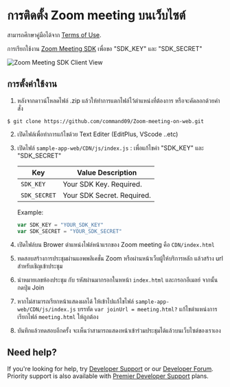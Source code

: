 # การติดตั้ง Zoom meeting บนเว็บไซต์

สามารถศึกษาคู่มือได้จาก [Terms of Use](https://zoom.us/docs/en-us/zoom_api_license_and_tou.html).

การเรียกใช้งาน [Zoom Meeting SDK](https://marketplace.zoom.us/docs/sdk/native-sdks/web) เพื่อขอ "SDK_KEY" และ "SDK_SECRET"

![Zoom Meeting SDK Client View](https://marketplace.zoom.us/docs/images/sdk/msdk-web-client-view.gif)

## การตั้งค่าใช้งาน

1. หลังจากดาวน์โหลดไฟล์ .zip แล้วให้ทำการแตกไฟล์ไว้ตำแหน่งที่ต้องการ หรือจะคัดลอกด้วยคำสั่ง

`$ git clone https://github.com/command09/Zoom-meeting-on-web.git`

2. เปิดไฟล์เพื่อทำการแก้ไขด้วย Text Editer (EditPlus, VScode ..etc)

3. เปิดไฟล์ `sample-app-web/CDN/js/index.js` : เพื่อแก้ไขค่า "SDK_KEY" และ "SDK_SECRET"


   | Key                   | Value Description |
   | -----------------------|-------------|
   | `SDK_KEY`     | Your SDK Key. Required. |
   | `SDK_SECRET`  | Your SDK Secret. Required. |

   Example:

   ```js
   var SDK_KEY = "YOUR_SDK_KEY"
   var SDK_SECRET = "YOUR_SDK_SECRET"
   ```
4. เปิดไฟล์บน Brower ตำแหน่งไฟล์หน้าแรกของ Zoom meeting คือ `CDN/index.html`
5. ทดสอบสร้างการประชุมผ่านแอพพลิเคชั่น Zoom หรือผ่านหน้าเว็บผู้ให้บริการหลัก แล้วสร้าง url สำหรับเชิญเข้าประชุม
6. นำหมายเลขห้องประชุม กับ รหัสผ่านมากรอกในหหน้า `index.html` และกรอกอีเมลย์ จากนั้นกดปุ่ม Join
7. หากไม่สามารถเรียกหน้าแสดงผลได้  ให้เข้าไปแก้ไขไฟล์ `sample-app-web/CDN/js/index.js` บรรทัด `var joinUrl = meeting.html?` แก้ไขตำแหน่งการเรียกไฟล์ `meeting.html` ให้ถูกต้อง
8. บันทึกแล้วทดสอบอีกครั้ง  จะเห็นว่าสามารถแสดงหน้าเข้าร่วมประชุมได้แล้วบนเว็บไซต์ของเราเอง


## Need help?

If you're looking for help, try [Developer Support](https://devsupport.zoom.us) or our [Developer Forum](https://devforum.zoom.us). Priority support is also available with [Premier Developer Support](https://zoom.us/docs/en-us/developer-support-plans.html) plans.
